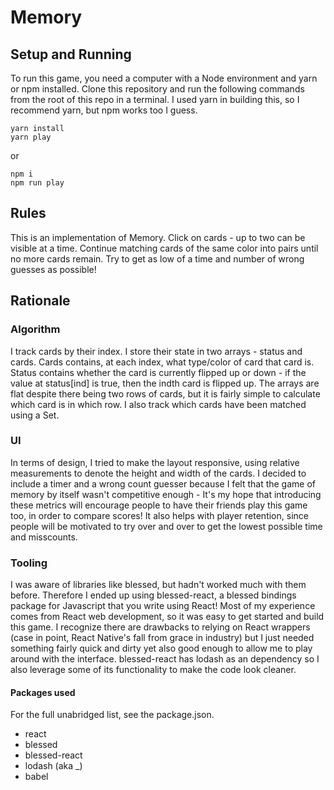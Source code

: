 # Memory

## Setup and Running
To run this game, you need a computer with a Node environment and yarn or npm installed. 
Clone this repository and run the following commands from the root of this repo in a terminal.
I used yarn in building this, so I recommend yarn, but npm works too I guess.
```
yarn install
yarn play
```
or
```
npm i
npm run play
```

## Rules
This is an implementation of Memory. Click on cards - up to two can be visible at a time. Continue matching cards
of the same color into pairs until no more cards remain. Try to get as low of a time and number of wrong guesses
as possible!

## Rationale

### Algorithm
I track cards by their index. I store their state in two arrays - status and cards. Cards contains, at each index,
what type/color of card that card is. Status contains whether the card is currently flipped up or down - if the
value at status[ind] is true, then the indth card is flipped up. The arrays are flat despite there being two rows
of cards, but it is fairly simple to calculate which card is in which row. I also track which cards have been matched
using a Set. 

### UI
In terms of design, I tried to make the layout responsive, using relative measurements to denote the height and
width of the cards. I decided to include a timer and a wrong count guesser because I felt that the game of 
memory by itself wasn't competitive enough - It's my hope that introducing these metrics will encourage people
to have their friends play this game too, in order to compare scores! It also helps with player retention, since
people will be motivated to try over and over to get the lowest possible time and misscounts.

### Tooling
I was aware of libraries like blessed, but hadn't worked much with them before. Therefore I ended up using
blessed-react, a blessed bindings package for Javascript that you write using React! Most of my experience comes
from React web development, so it was easy to get started and build this game. I recognize there are drawbacks to
relying on React wrappers (case in point, React Native's fall from grace in industry) but I just needed something
fairly quick and dirty yet also good enough to allow me to play around with the interface. blessed-react has 
lodash as an dependency so I also leverage some of its functionality to make the code look cleaner.

#### Packages used
For the full unabridged list, see the package.json.
- react
- blessed
- blessed-react
- lodash (aka _)
- babel
